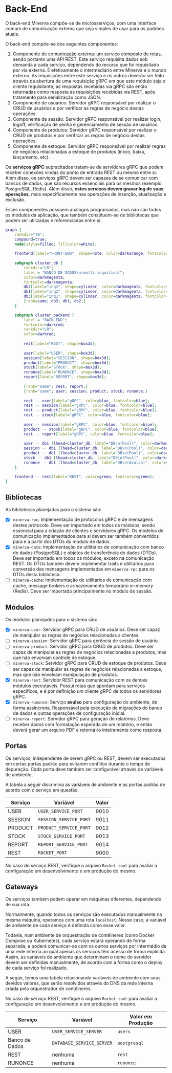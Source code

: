 # Back-End

O back-end Minerva compõe-se de microsserviços, com uma interface comum de
comunicação externa que seja simples de usar para os padrões atuais.

O back-end compõe-se dos seguintes componentes:

1. Componente de comunicação externa: um serviço composto de rotas, sendo
   portanto uma API REST. Este serviço requisita dados sob demanda a cada
   serviço, dependendo do recurso que foi requisitado por via externa. É
   efetivamente o intermediário entre Minerva e o mundo externo. As
   requisições entre este serviço e os outros deverão ser feito através da
   abertura de uma requisição gRPC em que este módulo seja o cliente
   requisitante; as respostas recebidas via gRPC são então retornadas
   como resposta às requisições recebidas via REST, após tratamento para
   serialização como JSON.
2. Componente de usuários: Servidor gRPC responsável por realizar o CRUD
   de usuários e por verificar as regras de negócio destas operações.
3. Componente de sessão: Servidor gRPC responsável por realizar login,
   logoff, verificação de senha e gerenciamento de sessão de usuários.
4. Componente de produtos: Servidor gRPC responsável por realizar o CRUD
   de produtos e por verificar as regras de negócio destas operações.
5. Componente de estoque: Servidor gRPC responsável por realizar regras
   de negócios relacionadas a estoque de produtos (início, baixa, lançamento,
   etc).

Os **serviços gRPC** supracitados tratam-se de servidores gRPC que podem
receber conexões vindas do ponto de entrada REST ou mesmo entre si. Além
disso, os serviços gRPC devem ser capazes de se comunicar com bancos de
dados, que são recursos essenciais para os mesmos (exemplo: PostgreSQL,
Redis). Além disso, **estes serviços devem gravar log de suas operações**,
mais especificamente nas operações de inserção, atualização e exclusão.

Esses componentes possuem análogos programados, mas não são todos os módulos
da aplicação, que também constituem-se de bibliotecas que podem ser utilizadas
e referenciadas entre si.

```dot process
graph {
	rankdir="TB";
	compound=true;
	node[style=filled; fillcolor=white];
	
	frontend[label="FRONT-END", shape=note, color=darkorange, fontcolor=darkorange];
	
	subgraph cluster_db {
		rankdir="LR";
		label = "BANCO DE DADOS\n(multi-inquilino)";
		color=darkmagenta;
		fontcolor=darkmagenta;
		db2[label="inq3", shape=cylinder, color=darkmagenta, fontcolor=darkmagenta];
        db1[label="inq2", shape=cylinder, color=darkmagenta, fontcolor=darkmagenta];
		db3[label="inq1", shape=cylinder, color=darkmagenta, fontcolor=darkmagenta];
		{rank=same; db3; db1; db2;}
	}

	subgraph cluster_backend {
		label = "BACK-END";
		fontcolor=darkred;
		rankdir="LR";
		color=darkred;
		
		rest[label="REST", shape=box3d];
		
		user[label="USER", shape=box3d];
		session[label="SESSION", shape=box3d];
		product[label="PRODUCT", shape=box3d];
		stock[label="STOCK", shape=box3d];
		runonce[label="RUNONCE", shape=box3d];
		report[label="REPORT", shape=box3d];
		
		{rank="same"; rest; report;}
		{rank="same"; user; session; product; stock; runonce;}
		
		rest -- user[label="gRPC", color=blue, fontcolor=blue];
		rest -- session[label="gRPC", color=blue, fontcolor=blue];
		rest -- product[label="gRPC", color=blue, fontcolor=blue];
		rest -- stock[label="gRPC", color=blue, fontcolor=blue];
		
		user -- session[label="gRPC", color=blue, fontcolor=blue];
		product -- stock[label="gRPC", color=blue, fontcolor=blue];
		rest -- report[label="gRPC", color=blue, fontcolor=blue];
		
		user -- db1 [lhead=cluster_db, label="DB\n(Pool)", color=darkmagenta, fontcolor=darkmagenta];
		session -- db1 [lhead=cluster_db, label="DB\n(Pool)", color=darkmagenta, fontcolor=darkmagenta];
		product -- db1 [lhead=cluster_db, label="DB\n(Pool)", color=darkmagenta, fontcolor=darkmagenta];
		stock -- db1 [lhead=cluster_db, label="DB\n(Pool)", color=darkmagenta, fontcolor=darkmagenta];
		runonce -- db1 [lhead=cluster_db, label="DB\n(Avulsa)", color=magenta, fontcolor=magenta];
	}

	frontend -- rest[label="REST", color=green, fontcolor=green];
}
```

## Bibliotecas

As bibliotecas planejadas para o sistema são:

- [x] `minerva-rpc`: Implementação de protocolos gRPC e de mensagens destes
   protocolo. Deve ser importado em todos os módulos, sendo essencial para
   a criação de clientes e servidores gRPC. Os modelos de comunicação
   implementados para si devem ser também convertidos para e
  a partir dos DTOs do módulo de dados.
- [x] `minerva-data`: Implementação de utilitários de comunicação com banco de
  dados (PostgreSQL) e objetos de transferência de dados (DTOs). Deve ser
  importado em todos os módulos, exceto na comunicação REST. Os DTOs também
  devem implementar traits e utilitários para conversão das mensagens
  implementadas em `minerva-rpc` para os DTOs desta biblioteca.
- [ ] `minerva-cache`: Implementação de utilitários de comunicação com
  cache, message brokers e armazenamento temporário _in-memory_ (Redis).
  Deve ser importado principalmente no módulo de sessão.

## Módulos

Os módulos planejados para o sistema são:

- [x] `minerva-user`: Servidor gRPC para CRUD de usuários. Deve ser capaz de
  manipular as regras de negócios relacionadas a clientes.
- [ ] `minerva-session`: Servidor gRPC para gerência de sessão de usuário.
- [ ] `minerva-product`: Servidor gRPC para CRUD de produtos. Deve ser capaz
  de manipular as regras de negócios relacionadas a produtos, mas que não
  envolvam controle de estoque.
- [ ] `minerva-stock`: Servidor gRPC para CRUD de estoque de produtos. Deve
  ser capaz de manipular as regras de negócios relacionadas a estoque, mas
  que não envolvam manipulação de produtos.
- [x] `minerva-rest`: Servidor REST para comunicação com os demais módulos
  executáveis. Possui rotas que apontam para serviços específicos, e é por
  definição um cliente gRPC de todos os servidores gRPC.
- [x] `minerva-runonce`: Serviço **avulso** para configuração do ambiente, de
  forma assíncrona. Responsável pela execução de migrações do banco de dados
  e outras operações de configuração inicial.
- [ ] `minerva-report`: Servidor gRPC para geração de relatórios. Deve receber
  dados com formatação esperada de um relatório, e então deverá gerar um
  arquivo PDF e retorná-lo inteiramente como resposta.

## Portas

Os serviços, independente de serem gRPC ou REST, devem ser executados em
certas portas padrão para evitarem conflitos durante o tempo de depuração.
Cada porta deve também ser configurável através de variáveis de ambiente.

A tabela a seguir discrimina as variáveis de ambiente e as portas padrão
de acordo com o serviço em questão.

| Serviço | Variável               | Valor |
|---------|------------------------|-------|
| USER    | `USER_SERVICE_PORT`    | 9010  |
| SESSION | `SESSION_SERVICE_PORT` | 9011  |
| PRODUCT | `PRODUCT_SERVICE_PORT` | 9012  |
| STOCK   | `STOCK_SERVICE_PORT`   | 9013  |
| REPORT  | `REPORT_SERVICE_PORT`  | 9014  |
| REST    | `ROCKET_PORT`          | 9000  |


No caso do serviço REST, verifique o arquivo `Rocket.toml` para avaliar
a configuração em desenvolvimento e em produção do mesmo.

## Gateways

Os serviços também podem operar em máquinas diferentes, dependendo de sua
rota.

Normalmente, quando todos os serviços são executados manualmente na mesma
máquina, operamos com uma rota `localhost`. Nesse caso, a variável de
ambiente de cada serviço é definida como esse valor.

Todavia, num ambiente de orquestração de contêineres (como Docker Compose
ou Kubernetes), cada serviço estará operando de forma separada, e poderá
comunicar-se com os outros serviços por intermédio de uma rede interna
ao qual apenas os serviços têm acesso de forma explícita. Assim, as
variáveis de ambiente que determinam o nome do servidor devem ser definidas
manualmente, de acordo com a forma como o deploy de cada serviço foi
realizado.

A seguir, temos uma tabela relacionando variáveis de ambiente com seus
devidos valores, que serão resolvidos através do DNS da rede interna criada
pelo orquestrador de contêineres.

No caso do serviço REST, verifique o arquivo `Rocket.toml` para avaliar
a configuração em desenvolvimento e em produção do mesmo.

| Serviço        | Variável                  | Valor em Produção |
|----------------|---------------------------|-------------------|
| USER           | `USER_SERVICE_SERVER`     | `users`           |
| Banco de Dados | `DATABASE_SERVICE_SERVER` | `postgresql`      |
| REST           | nenhuma                   | `rest`            |
| RUNONCE        | nenhuma                   | `runonce`         |


